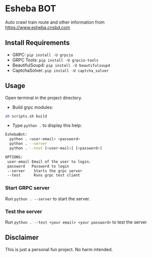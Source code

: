 # Esheba BOT

Auto crawl train route and other information from https://www.esheba.cnsbd.com

## Install Requirements

- GRPC: `pip install -U grpcio`
- GRPC Tools: `pip install -U grpcio-tools`
- BeautifulSoup4: `pip install -U beautifulsoup4`
- CaptchaSolver: `pip install -U captcha_solver`

## Usage

Open terminal in the project directory.

- Build grpc modules:

```bash
sh scripts.sh build
```

- Type `python .` to display this help:

```bash
EshebaBot:
  python . <user-email> <password>
  python . --server
  python . --test [<user-mail>] [<password>]

OPTIONS:
 user-email Email of the user to login.
 password   Password to login
 --server    Starts the grpc server
 --test      Runs grpc test client

```

### Start GRPC server

Run `python . --server` to start the server.

### Test the server

Run `python . --test <your email> <your password>` to test the server

## Disclaimer

This is just a personal fun project. No harm intended.
